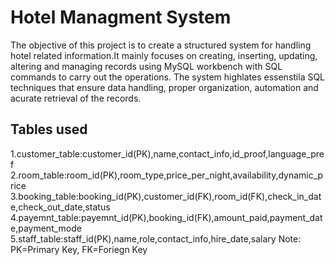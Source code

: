 # Hotel Managment System
The objective of this project is to create a structured system for handling hotel related information.It mainly focuses on creating, inserting, updating, altering and managing records using MySQL workbench with SQL commands to carry out the operations.
The system highlates essenstila SQL techniques that ensure data handling, proper organization, automation and acurate retrieval of the records.

## Tables used
1.customer_table:customer_id(PK),name,contact_info,id_proof,language_pref
2.room_table:room_id(PK),room_type,price_per_night,availability,dynamic_price
3.booking_table:booking_id(PK),customer_id(FK),room_id(FK),check_in_date,check_out_date,status
4.payemnt_table:payemnt_id(PK),booking_id(FK),amount_paid,payment_date,payment_mode
5.staff_table:staff_id(PK),name,role,contact_info,hire_date,salary
Note: PK=Primary Key, FK=Foriegn Key




